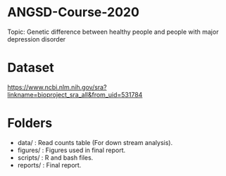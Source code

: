 # ANGSD-Course-2020
Topic: Genetic difference between healthy people and people with major depression disorder

# Dataset
https://www.ncbi.nlm.nih.gov/sra?linkname=bioproject_sra_all&from_uid=531784

# Folders
* data/ : Read counts table (For down stream analysis).
* figures/ : Figures used in final report.
* scripts/ : R and bash files.
* reports/ : Final report.

